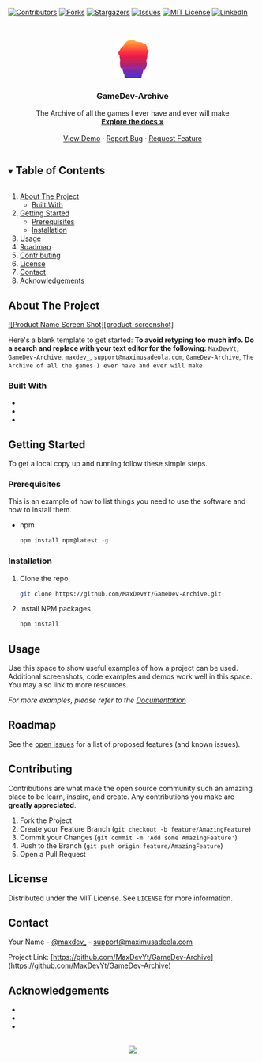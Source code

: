 <!--
*** Thanks for checking out the Best-README-Template. If you have a suggestion
*** that would make this better, please fork the repo and create a pull request
*** or simply open an issue with the tag "enhancement".
*** Thanks again! Now go create something AMAZING! :D
***
***
***
*** To avoid retyping too much info. Do a search and replace for the following:
*** MaxDevYt, GameDev-Archive, maxdev_, support@maximusadeola.com, GameDev-Archive, The Archive of all the games I ever have and ever will make
-->



<!-- PROJECT SHIELDS -->
<!--
*** I'm using markdown "reference style" links for readability.
*** Reference links are enclosed in brackets [ ] instead of parentheses ( ).
*** See the bottom of this document for the declaration of the reference variables
*** for contributors-url, forks-url, etc. This is an optional, concise syntax you may use.
*** https://www.markdownguide.org/basic-syntax/#reference-style-links
-->
[![Contributors][contributors-shield]][contributors-url]
[![Forks][forks-shield]][forks-url]
[![Stargazers][stars-shield]][stars-url]
[![Issues][issues-shield]][issues-url]
[![MIT License][license-shield]][license-url]
[![LinkedIn][linkedin-shield]][linkedin-url]



<!-- PROJECT LOGO -->
<br />
<p align="center">
  <a href="https://github.com/MaxDevYt/GameDev-Archive">
    <img src="images/logo.png" alt="Logo" width="80" height="80">
  </a>

  <h3 align="center">GameDev-Archive</h3>

  <p align="center">
    The Archive of all the games I ever have and ever will make
    <br />
    <a href="https://github.com/MaxDevYt/GameDev-Archive"><strong>Explore the docs »</strong></a>
    <br />
    <br />
    <a href="https://github.com/MaxDevYt/GameDev-Archive">View Demo</a>
    ·
    <a href="https://github.com/MaxDevYt/GameDev-Archive/issues">Report Bug</a>
    ·
    <a href="https://github.com/MaxDevYt/GameDev-Archive/issues">Request Feature</a>
  </p>
</p>



<!-- TABLE OF CONTENTS -->
<details open="open">
  <summary><h2 style="display: inline-block">Table of Contents</h2></summary>
  <ol>
    <li>
      <a href="#about-the-project">About The Project</a>
      <ul>
        <li><a href="#built-with">Built With</a></li>
      </ul>
    </li>
    <li>
      <a href="#getting-started">Getting Started</a>
      <ul>
        <li><a href="#prerequisites">Prerequisites</a></li>
        <li><a href="#installation">Installation</a></li>
      </ul>
    </li>
    <li><a href="#usage">Usage</a></li>
    <li><a href="#roadmap">Roadmap</a></li>
    <li><a href="#contributing">Contributing</a></li>
    <li><a href="#license">License</a></li>
    <li><a href="#contact">Contact</a></li>
    <li><a href="#acknowledgements">Acknowledgements</a></li>
  </ol>
</details>



<!-- ABOUT THE PROJECT -->
## About The Project

[![Product Name Screen Shot][product-screenshot]](https://example.com)

Here's a blank template to get started:
**To avoid retyping too much info. Do a search and replace with your text editor for the following:**
`MaxDevYt`, `GameDev-Archive`, `maxdev_`, `support@maximusadeola.com`, `GameDev-Archive`, `The Archive of all the games I ever have and ever will make`


### Built With

* []()
* []()
* []()



<!-- GETTING STARTED -->
## Getting Started

To get a local copy up and running follow these simple steps.

### Prerequisites

This is an example of how to list things you need to use the software and how to install them.
* npm
  ```sh
  npm install npm@latest -g
  ```

### Installation

1. Clone the repo
   ```sh
   git clone https://github.com/MaxDevYt/GameDev-Archive.git
   ```
2. Install NPM packages
   ```sh
   npm install
   ```



<!-- USAGE EXAMPLES -->
## Usage

Use this space to show useful examples of how a project can be used. Additional screenshots, code examples and demos work well in this space. You may also link to more resources.

_For more examples, please refer to the [Documentation](https://example.com)_



<!-- ROADMAP -->
## Roadmap

See the [open issues](https://github.com/MaxDevYt/GameDev-Archive/issues) for a list of proposed features (and known issues).



<!-- CONTRIBUTING -->
## Contributing

Contributions are what make the open source community such an amazing place to be learn, inspire, and create. Any contributions you make are **greatly appreciated**.

1. Fork the Project
2. Create your Feature Branch (`git checkout -b feature/AmazingFeature`)
3. Commit your Changes (`git commit -m 'Add some AmazingFeature'`)
4. Push to the Branch (`git push origin feature/AmazingFeature`)
5. Open a Pull Request



<!-- LICENSE  -->
## License

Distributed under the MIT License. See `LICENSE` for more information.



<!-- CONTACT -->
## Contact

Your Name - [@maxdev_](https://twitter.com/maxdev_) - support@maximusadeola.com

Project Link: [https://github.com/MaxDevYt/GameDev-Archive](https://github.com/MaxDevYt/GameDev-Archive)



<!-- ACKNOWLEDGEMENTS -->
## Acknowledgements

* []()
* []()
* []()



<p align="center">
<br>
<a href="https://www.buymeacoffee.com/maxdev"><img src="https://img.buymeacoffee.com/button-api/?text=Buy me a coffee&emoji=&slug=maxdev&button_colour=FFDD00&font_colour=000000&font_family=Cookie&outline_colour=000000&coffee_colour=ffffff"></a>
</p>


<!-- MARKDOWN LINKS & IMAGES -->
<!-- https://www.markdownguide.org/basic-syntax/#reference-style-links -->
[contributors-shield]: https://img.shields.io/github/contributors/MaxDevYt/GameDev-Archive.svg?style=for-the-badge
[contributors-url]: https://github.com/MaxDevYt/GameDev-Archive/graphs/contributors
[forks-shield]: https://img.shields.io/github/forks/MaxDevYt/GameDev-Archive.svg?style=for-the-badge
[forks-url]: https://github.com/MaxDevYt/GameDev-Archive/network/members
[stars-shield]: https://img.shields.io/github/stars/MaxDevYt/GameDev-Archive.svg?style=for-the-badge
[stars-url]: https://github.com/MaxDevYt/GameDev-Archive/stargazers
[issues-shield]: https://img.shields.io/github/issues/MaxDevYt/GameDev-Archive.svg?style=for-the-badge
[issues-url]: https://github.com/MaxDevYt/GameDev-Archive/issues
[license-shield]: https://img.shields.io/github/license/MaxDevYt/GameDev-Archive.svg?style=for-the-badge
[license-url]: https://github.com/MaxDevYt/GameDev-Archive/blob/master/LICENSE.txt
[linkedin-shield]: https://img.shields.io/badge/-LinkedIn-black.svg?style=for-the-badge&logo=linkedin&colorB=555
[linkedin-url]: https://linkedin.com/in/MaxDevYt
